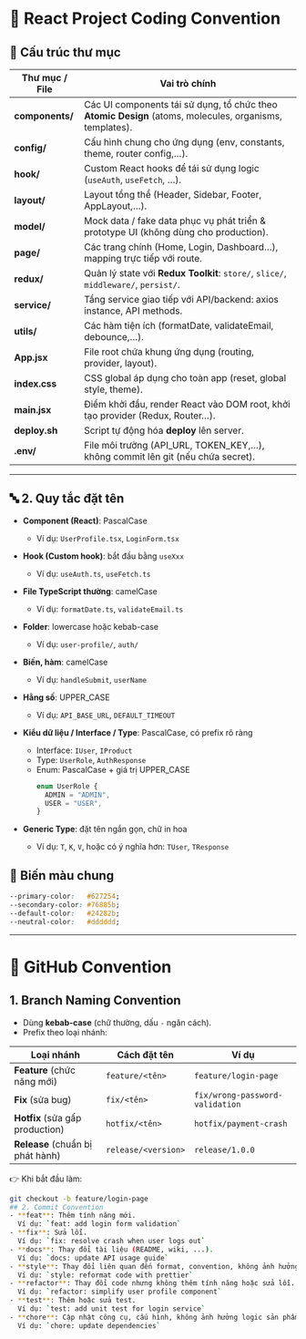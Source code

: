 # 📘 React Project Coding Convention

## 📂 Cấu trúc thư mục

| **Thư mục / File** | **Vai trò chính** |
|---------------------|-------------------|
| **components/**    | Các UI components tái sử dụng, tổ chức theo **Atomic Design** (atoms, molecules, organisms, templates). |
| **config/**        | Cấu hình chung cho ứng dụng (env, constants, theme, router config,…). |
| **hook/**          | Custom React hooks để tái sử dụng logic (`useAuth`, `useFetch`, …). |
| **layout/**        | Layout tổng thể (Header, Sidebar, Footer, AppLayout,…). |
| **model/**         | Mock data / fake data phục vụ phát triển & prototype UI (không dùng cho production). |
| **page/**          | Các trang chính (Home, Login, Dashboard…), mapping trực tiếp với route. |
| **redux/**         | Quản lý state với **Redux Toolkit**: `store/`, `slice/`, `middleware/`, `persist/`. |
| **service/**       | Tầng service giao tiếp với API/backend: axios instance, API methods. |
| **utils/**         | Các hàm tiện ích (formatDate, validateEmail, debounce,…). |
| **App.jsx**        | File root chứa khung ứng dụng (routing, provider, layout). |
| **index.css**      | CSS global áp dụng cho toàn app (reset, global style, theme). |
| **main.jsx**       | Điểm khởi đầu, render React vào DOM root, khởi tạo provider (Redux, Router…). |
| **deploy.sh**      | Script tự động hóa **deploy** lên server. |
| **.env/**          | File môi trường (API_URL, TOKEN_KEY,…), không commit lên git (nếu chứa secret). |

---
## 🔤 2. Quy tắc đặt tên

- **Component (React)**: PascalCase  
  - Ví dụ: `UserProfile.tsx`, `LoginForm.tsx`

- **Hook (Custom hook)**: bắt đầu bằng `useXxx`  
  - Ví dụ: `useAuth.ts`, `useFetch.ts`

- **File TypeScript thường**: camelCase  
  - Ví dụ: `formatDate.ts`, `validateEmail.ts`

- **Folder**: lowercase hoặc kebab-case  
  - Ví dụ: `user-profile/`, `auth/`

- **Biến, hàm**: camelCase  
  - Ví dụ: `handleSubmit`, `userName`

- **Hằng số**: UPPER_CASE  
  - Ví dụ: `API_BASE_URL`, `DEFAULT_TIMEOUT`

- **Kiểu dữ liệu / Interface / Type**: PascalCase, có prefix rõ ràng  
  - Interface: `IUser`, `IProduct`  
  - Type: `UserRole`, `AuthResponse`  
  - Enum: PascalCase + giá trị UPPER_CASE  
    ```ts
    enum UserRole {
      ADMIN = "ADMIN",
      USER = "USER",
    }
    ```

- **Generic Type**: đặt tên ngắn gọn, chữ in hoa  
  - Ví dụ: `T`, `K`, `V`, hoặc có ý nghĩa hơn: `TUser`, `TResponse`
## 🎨 Biến màu chung

```css
--primary-color:   #627254;
--secondary-color: #76885b;
--default-color:   #24282b;
--neutral-color:   #dddddd;
```
---
# 🌿 GitHub Convention

## 1. Branch Naming Convention
- Dùng **kebab-case** (chữ thường, dấu `-` ngăn cách).
- Prefix theo loại nhánh:

| Loại nhánh | Cách đặt tên | Ví dụ |
|------------|--------------|-------|
| **Feature** (chức năng mới) | `feature/<tên>` | `feature/login-page` |
| **Fix** (sửa bug) | `fix/<tên>` | `fix/wrong-password-validation` |
| **Hotfix** (sửa gấp production) | `hotfix/<tên>` | `hotfix/payment-crash` |
| **Release** (chuẩn bị phát hành) | `release/<version>` | `release/1.0.0` |

👉 Khi bắt đầu làm:
```bash
git checkout -b feature/login-page
## 2. Commit Convention
- **feat**: Thêm tính năng mới.  
  Ví dụ: `feat: add login form validation`  
- **fix**: Sửa lỗi.  
  Ví dụ: `fix: resolve crash when user logs out`  
- **docs**: Thay đổi tài liệu (README, wiki, ...).  
  Ví dụ: `docs: update API usage guide`  
- **style**: Thay đổi liên quan đến format, convention, không ảnh hưởng logic.  
  Ví dụ: `style: reformat code with prettier`  
- **refactor**: Thay đổi code nhưng không thêm tính năng hoặc sửa lỗi.  
  Ví dụ: `refactor: simplify user profile component`  
- **test**: Thêm hoặc sửa test.  
  Ví dụ: `test: add unit test for login service`  
- **chore**: Cập nhật công cụ, cấu hình, không ảnh hưởng logic sản phẩm.  
  Ví dụ: `chore: update dependencies`